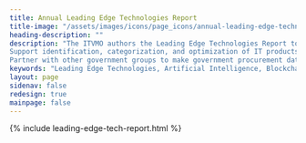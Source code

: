 ```yaml
---
title: Annual Leading Edge Technologies Report
title-image: "/assets/images/icons/page_icons/annual-leading-edge-technologies.svg"
heading-description: ""
description: "The ITVMO authors the Leading Edge Technologies Report to explore emerging technologies and innovative solutions that are disrupting IT acquisitions in the federal marketplace. The reports present an overview of leading edge technology segments and are intended to spur dialogue and information exchange among federal IT buyers. The reports identify emerging technology and procurement trends that will impact agencies' IT buying on a yearly basis. The reports are assessed and updated annually. ITVMO Technology Portfolio Objectives
Support identification, categorization, and optimization of IT products and services within the public sector. Provide advisory services to enable more efficient adoption of modernization, emerging technology, and cost-cutting solutions. Promote better long-term technology planning to strengthen governmentwide interoperability and collaboration across agencies.
Partner with other government groups to make government procurement data more accessible and available to agencies."
keywords: "Leading Edge Technologies, Artificial Intelligence, Blockchain, Computer Vision, Cloud Computing, Cyber Security, Machine Learning, Robotic Process Automation, 6G, emerging tech, next generation tech, moderization, nextgeneration, emergent, evologing, Natural Language Processing"
layout: page
sidenav: false
redesign: true
mainpage: false
---
```

{% include leading-edge-tech-report.html %}